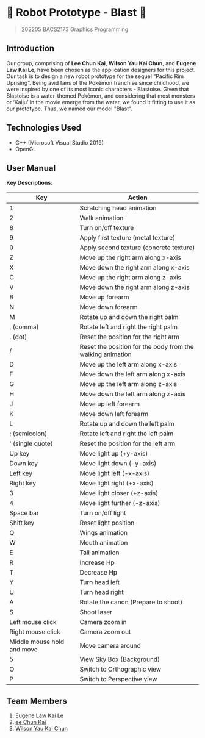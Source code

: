 # 🤖 Robot Prototype - Blast 🤖
> 202205 BACS2173 Graphics Programming

## Introduction

Our group, comprising of **Lee Chun Kai**, **Wilson Yau Kai Chun**, and **Eugene Law Kai Le**, have been chosen as the application designers for this project. Our task is to design a new robot prototype for the sequel “Pacific Rim Uprising”. Being avid fans of the Pokémon franchise since childhood, we were inspired by one of its most iconic characters - Blastoise. Given that Blastoise is a water-themed Pokémon, and considering that most monsters or ‘Kaiju’ in the movie emerge from the water, we found it fitting to use it as our prototype. Thus, we named our model "Blast".

## Technologies Used
- C++ (Microsoft Visual Studio 2019)
- OpenGL

## User Manual

**Key Descriptions**:

| Key                  | Action                                              |
|----------------------|-----------------------------------------------------|
| 1                    | Scratching head animation                           |
| 2                    | Walk animation                                      |
| 8                    | Turn on/off texture                                 |
| 9                    | Apply first texture (metal texture)                 |
| 0                    | Apply second texture (concrete texture)             |
| Z                    | Move up the right arm along x-axis                  |
| X                    | Move down the right arm along x-axis                |
| C                    | Move up the right arm along z-axis                  |
| V                    | Move down the right arm along z-axis                |
| B                    | Move up forearm                                     |
| N                    | Move down forearm                                   |
| M                    | Rotate up and down the right palm                   |
| , (comma)            | Rotate left and right the right palm                |
| . (dot)              | Reset the position for the right arm                |
| /                    | Reset the position for the body from the walking animation|
| D                    | Move up the left arm along x-axis                   |
| F                    | Move down the left arm along x-axis                 |
| G                    | Move up the left arm along z-axis                   |
| H                    | Move down the left arm along z-axis                 |
| J                    | Move up left forearm                                |
| K                    | Move down left forearm                              |
| L                    | Rotate up and down the left palm                    |
| ; (semicolon)        | Rotate left and right the left palm                 |
| ' (single quote)     | Reset the position for the left arm                 |
| Up key               | Move light up (+y-axis)                             |
| Down key             | Move light down (-y-axis)                           |
| Left key             | Move light left (-x-axis)                           |
| Right key            | Move light right (+x-axis)                          |
| 3                    | Move light closer (+z-axis)                         |
| 4                    | Move light further (-z-axis)                        |
| Space bar            | Turn on/off light                                   |
| Shift key            | Reset light position                                |
| Q                    | Wings animation                                     |
| W                    | Mouth animation                                     |
| E                    | Tail animation                                      |
| R                    | Increase Hp                                          |
| T                    | Decrease Hp                                          |
| Y                    | Turn head left                                      |
| U                    | Turn head right                                     |
| A                    | Rotate the canon (Prepare to shoot)                 |
| S                    | Shoot laser                                         |
| Left mouse click     | Camera zoom in                                      |
| Right mouse click    | Camera zoom out                                     |
| Middle mouse hold and move | Move camera around                             |
| 5                    | View Sky Box (Background)                           |
| O                    | Switch to Orthographic view                         |
| P                    | Switch to Perspective view                          |



## Team Members
1. [Eugene Law Kai Le](https://github.com/EugeneLKL)
2. [ee Chun Kai](https://github.com/BananaKing123)
3. [Wilson Yau Kai Chun](https://github.com/wilsonyau02)
